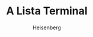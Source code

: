 ---
layout: post
author: Heisenberg
category: Séries
post_date: 2022-08-01
post_modified: 2022-08-01
title: A Lista Terminal
description: 'Depois que todo o seu pelotão das Forças de Operações Especiais da Marinha dos Estados Unidos (Navy SEALs) é emboscado durante uma missão secreta de alto risco, James Reece volta para casa com memórias conflitantes do evento e perguntas sobre sua culpa no acontecimento. No entanto, à medida que novas evidências vêm à tona, Reece descobre que forças obscuras estão trabalhando contra ele, colocando em risco não apenas sua vida, mas também a vida daqueles que ele ama.'
poster_path: /jbyaKYNexl1poKZnEmB6Qobn60s.jpg
tmdb_id: 120911
imdb_id: tt11743610
runtime: 60
release_date: 2022
genres:
  - Ação
  - Aventura
  - Drama
casts:
  - Chris Pratt
  - Taylor Kitsch
  - Constance Wu
  - Riley Keough
  - Arlo Mertz
  - Jeanne Tripplehorn
crews:
  - David DiGilio
trailer: 6qV0Lm-6lvE
certification: 16
adult: false
vote_average: 8.5
vote_count: 267
qualitys:
  - 1080p
  - 720p
audios:
  - Dual Áudio
  - Português
  - Inglês
extensions:
  - mkv
  - mp4
---